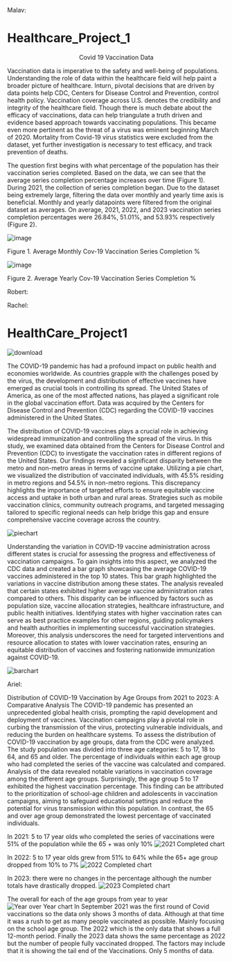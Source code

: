 Malav:
# Healthcare_Project_1
<p align="center"> Covid 19 Vaccination Data</p>

<p class = indent>Vaccination data is imperative to the safety and well-being of populations. Understanding the role of data within the healthcare field will help paint a broader picture of healthcare. Inturn, pivotal decisions that are driven by data points help CDC, Centers for Disease Control and Prevention, control health policy. Vaccination coverage across U.S. denotes the credibility and integrity of the healthcare field. Though there is much debate about the efficacy of vaccinations, data can help triangulate a truth driven and evidence based approach towards vaccinating populations. This became even more pertinent as the threat of a virus was eminent beginning March of 2020. Mortality from Covid-19 virus statistics were excluded from the dataset, yet further investigation is necessary to test efficacy, and track prevention of deaths. </p> 

<p class = indent>The question first begins with what percentage of the population has their vaccination series completed. Based on the data, we can see that the average series completion percentage increases over time (Figure 1). During 2021, the collection of series completion began. Due to the dataset being extremely large, filtering the data over monthly and yearly time axis is beneficial. Monthly and yearly datapoints were filtered from the original dataset as averages. On average, 2021, 2022, and 2023 vaccination series completion percentages were 26.84%, 51.01%, and 53.93% respectively (Figure 2). </p>


![image](https://github.com/deku1261/HealthCare_Project1/assets/92231055/179e51f2-1bd3-4658-9066-2ff683cf4c7a)

Figure 1. Average Monthly Cov-19 Vaccination Series Completion %

![image](https://github.com/deku1261/HealthCare_Project1/assets/92231055/18773593-8e14-4955-971c-cceb9aac3897)

Figure 2. Average Yearly Cov-19 Vaccination Series Completion %

Robert:



Rachel:

# HealthCare_Project1
![download](https://github.com/deku1261/HealthCare_Project1/assets/124642442/a9ad3656-dede-4ebd-94f9-279398118f06)

The COVID-19 pandemic has had a profound impact on public health and economies worldwide. As countries grapple with the challenges posed by the virus, the development and distribution of effective vaccines have emerged as crucial tools in controlling its spread. The United States of America, as one of the most affected nations, has played a significant role in the global vaccination effort. Data was acquired by the Centers for Disease Control and Prevention (CDC) regarding the COVID-19 vaccines administered in the United States. 


The distribution of COVID-19 vaccines plays a crucial role in achieving widespread immunization and controlling the spread of the virus. In this study, we examined data obtained from the Centers for Disease Control and Prevention (CDC) to investigate the vaccination rates in different regions of the United States. Our findings revealed a significant disparity between the metro and non-metro areas in terms of vaccine uptake. Utilizing a pie chart, we visualized the distribution of vaccinated individuals, with 45.5% residing in metro regions and 54.5% in non-metro regions. This discrepancy highlights the importance of targeted efforts to ensure equitable vaccine access and uptake in both urban and rural areas. Strategies such as mobile vaccination clinics, community outreach programs, and targeted messaging tailored to specific regional needs can help bridge this gap and ensure comprehensive vaccine coverage across the country.


![piechart](https://github.com/deku1261/HealthCare_Project1/assets/124642442/48e168cd-c258-47b5-9b80-b28d62377af0)

Understanding the variation in COVID-19 vaccine administration across different states is crucial for assessing the progress and effectiveness of vaccination campaigns. To gain insights into this aspect, we analyzed the CDC data and created a bar graph showcasing the average COVID-19 vaccines administered in the top 10 states. This bar graph highlighted the variations in vaccine distribution among these states. The analysis revealed that certain states exhibited higher average vaccine administration rates compared to others. This disparity can be influenced by factors such as population size, vaccine allocation strategies, healthcare infrastructure, and public health initiatives. Identifying states with higher vaccination rates can serve as best practice examples for other regions, guiding policymakers and health authorities in implementing successful vaccination strategies. Moreover, this analysis underscores the need for targeted interventions and resource allocation to states with lower vaccination rates, ensuring an equitable distribution of vaccines and fostering nationwide immunization against COVID-19.

![barchart](https://github.com/deku1261/HealthCare_Project1/assets/124642442/26561cc0-b512-48d8-b8ff-2997c51ffea1)



Ariel:

Distribution of COVID-19 Vaccination by Age Groups from 2021 to 2023: A Comparative Analysis
The COVID-19 pandemic has presented an unprecedented global health crisis, prompting the rapid development and deployment of vaccines. Vaccination campaigns play a pivotal role in curbing the transmission of the virus, protecting vulnerable individuals, and reducing the burden on healthcare systems. To assess the distribution of COVID-19 vaccination by age groups, data from the CDC were analyzed. The study population was divided into three age categories: 5 to 17, 18 to 64, and 65 and older. The percentage of individuals within each age group who had completed the series of the vaccine was calculated and compared. Analysis of the data revealed notable variations in vaccination coverage among the different age groups. Surprisingly, the age group 5 to 17 exhibited the highest vaccination percentage. This finding can be attributed to the prioritization of school-age children and adolescents in vaccination campaigns, aiming to safeguard educational settings and reduce the potential for virus transmission within this population. In contrast, the 65 and over age group demonstrated the lowest percentage of vaccinated individuals.


In 2021: 5 to 17 year olds who completed the series of vaccinations were 51% of the population while the 65 + was only 10%
![2021 Completed chart](https://github.com/deku1261/HealthCare_Project1/assets/126893877/d63750be-a015-436f-9403-558975cc5761)

In 2022: 5 to 17 year olds grew from 51% to 64% while the 65+ age group dropped from 10% to 7%
![2022 Completed chart](https://github.com/deku1261/HealthCare_Project1/assets/126893877/21c19692-c77e-4840-b3de-ec288fb9be12)

In 2023: there were no changes in the percentage although the number totals have drastically dropped.
![2023 Completed chart](https://github.com/deku1261/HealthCare_Project1/assets/126893877/62256239-21a3-4e2a-ae9c-7a2da7061215)

The overall for each of the age groups from year to year
![Year over Year chart](https://github.com/deku1261/HealthCare_Project1/assets/126893877/3421fcb1-1a94-4ebf-83a2-d7d4eca1d50f)
In September 2021 was the first round of Covid vaccinations so the data only shows 3 months of data.  Although at that time it was a rush to get as many people vaccinated as possible.  Mainly focusing on the school age group.  The 2022 which is the only data that shows a full 12-month period.  Finally the 2023 data shows the same percentage as 2022 but the number of people fully vaccinated dropped.  The factors may include that it is showing the tail end of the Vaccinations.  Only 5 months of data.
